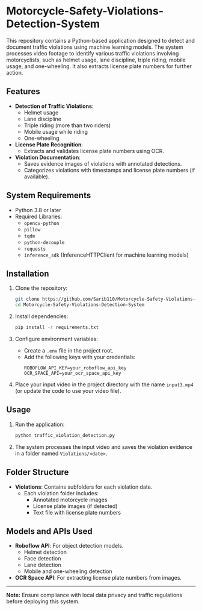 # Motorcycle-Safety-Violations-Detection-System

This repository contains a Python-based application designed to detect and document traffic violations using machine learning models. The system processes video footage to identify various traffic violations involving motorcyclists, such as helmet usage, lane discipline, triple riding, mobile usage, and one-wheeling. It also extracts license plate numbers for further action.

## Features

- **Detection of Traffic Violations**:
  - Helmet usage
  - Lane discipline
  - Triple riding (more than two riders)
  - Mobile usage while riding
  - One-wheeling
- **License Plate Recognition**:
  - Extracts and validates license plate numbers using OCR.
- **Violation Documentation**:
  - Saves evidence images of violations with annotated detections.
  - Categorizes violations with timestamps and license plate numbers (if available).

## System Requirements

- Python 3.8 or later
- Required Libraries: 
  - `opencv-python`
  - `pillow`
  - `tqdm`
  - `python-decouple`
  - `requests`
  - `inference_sdk` (InferenceHTTPClient for machine learning models)

## Installation

1. Clone the repository:
   ```bash
   git clone https://github.com/Sarib110/Motorcycle-Safety-Violations-Detection-System
   cd Motorcycle-Safety-Violations-Detection-System
   ```

2. Install dependencies:
   ```bash
   pip install -r requirements.txt
   ```

3. Configure environment variables:
   - Create a `.env` file in the project root.
   - Add the following keys with your credentials:
     ```env
     ROBOFLOW_API_KEY=your_roboflow_api_key
     OCR_SPACE_API=your_ocr_space_api_key
     ```

4. Place your input video in the project directory with the name `input3.mp4` (or update the code to use your video file).

## Usage

1. Run the application:
   ```bash
   python traffic_violation_detection.py
   ```

2. The system processes the input video and saves the violation evidence in a folder named `Violations/<date>`.

## Folder Structure

- **Violations**: Contains subfolders for each violation date. 
  - Each violation folder includes:
    - Annotated motorcycle images
    - License plate images (if detected)
    - Text file with license plate numbers

## Models and APIs Used

- **Roboflow API**: For object detection models.
  - Helmet detection
  - Face detection
  - Lane detection
  - Mobile and one-wheeling detection
- **OCR Space API**: For extracting license plate numbers from images.

---

**Note:** Ensure compliance with local data privacy and traffic regulations before deploying this system.
```
